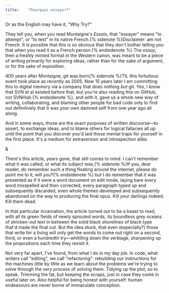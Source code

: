 ```yaml
---
title:    "Pourquoi essayer?"
---
```


Or as the English may have it, "Why Try?"

They tell you, when you read Montaigne's _Essais_, that "essayer" means "to
attempt", or "to test" in its native French.{% sidenote %}Disclaimer: am not
French. It is possible that this is so obvious that they _don't_ bother
telling you that when you read it as a French person.{% endsidenote %} The
_essay_, then a freshly minted format in the Western canon, was meant to be a
piece of writing primarily for exploring ideas, rather than for the sake of
argument, or for the sake of exposition.

400 years after Montaigne, git was born{% sidenote %}<span class='small-caps'>TIL</span> this
fortuitous event took place as recently as 2005. Now 15 years later I am
committing this to digital memory via a company that does nothing _but_ git.
Yes, I know that <span class='small-caps'>SVN</span> et al existed before that, but you're also
reading this on GitHub, not SVNHub.{% endsidenote %}, and with it, gave us a
whole new way of writing, collaborating, and blaming other people for bad code
only to find out definitively that it was your own damned self from one year
ago all along.

And in some ways, those are the exact purposes of written discourse—to assert,
to exchange ideas, and to blame others for logical fallacies all up until the
point that you discover you'd laid those mental traps for yourself in the first
place. It's a medium for extraversion and introspection alike.

<p class="section-break">&</p>

There's this article, years gone, that still comes to mind. I can't remember
what it was called, or what its subject was,{% sidenote %}If you, dear reader,
do remember such a thing floating around the internet, please do point me to
it, will you?{% endsidenote %} but I do remember that it was presented as if
it were a word document on edit mode, laying bare every word misspelled and
then corrected, every paragraph typed up and subsequently discarded, even
whole themes developed and subsequently abandoned on the way to producing the
final opus. Kill your darlings indeed. Kill them dead.

In that particular incarnation, the article turned out to be a beast to read,
with all its green fields of newly sprouted words, its boundless grey oceans
of stricken-out text in between the solid black shorelines of black type that'd
made the final cut. But the idea stuck, that even (especially?) those that
write for a living will only get the words to come out right on a second,
third, or even a hundredth try—whittling down the verbiage, sharpening up the
propositions each time they revisit it.

Not very far apart, I've found, from what I do in my day job. In code, what
writers call "editing", we call "refactoring": rebuilding our instructions for
the machines little by little as we learn about the problems we're trying to
solve through the very process of solving them. Tidying up the plot, so to
speak. Trimming the fat, but keeping the scraps, just in case they come in
useful later on. Also helpful for being honest with yourself: human
endeavours are never borne of immaculate conception.

<!-- harold innis: the dogma of the written word vs git -->
<!-- the public philosophy
> In a Socratic dialogue the disputants are arguing co-operatively in order to
> acquire more wisdom than either of them had when he began. In a sophistical
> argument the sophist is out to win a case, using rhetoric and not dialectic.
> "Both alike," says Aristotle, "are concerned with such things as come, more
> or less, within the general ken of all men and belong to no definite
> science." But while "dialectic is a process of criticism wherein lies the
> path to the principles of all inquiries", "rhetoric is concerned with the
> modes of persuasion."
-->

